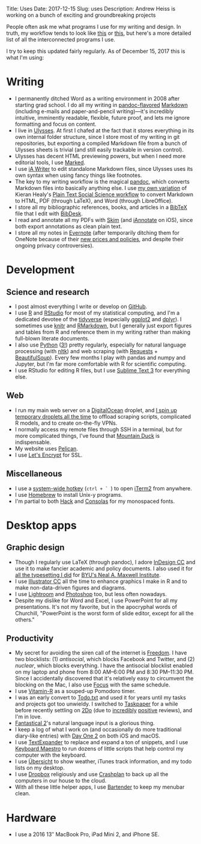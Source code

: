 Title: Uses
Date: 2017-12-15
Slug: uses
Description: Andrew Heiss is working on a bunch of exciting and groundbreaking projects

People often ask me what programs I use for my writing and design. In truth, my workflow tends to look like [this](https://xkcd.com/1579/) or [this](https://xkcd.com/1172/), but here's a more detailed list of all the interconnected programs I use.

I try to keep this updated fairly regularly. As of December 15, 2017 this is what I'm using:

# Writing

- I permanently ditched Word as a writing environment in 2008 after starting grad school. I do all my writing in [pandoc-flavored](http://pandoc.org/) [Markdown](https://daringfireball.net/projects/markdown/) (including e-mails and paper-and-pencil writing)—it's incredibly intuitive, imminently readable, flexible, future proof, and lets me ignore formatting and focus on content.
- I live in [Ulysses](http://ulyssesapp.com/). At first I chafed at the fact that it stores everything in its own internal folder structure, since I store most of my writing in git repositories, but exporting a compiled Markdown file from a bunch of Ulysses sheets is trivial (and still easily trackable in version control).
- Ulysses has decent HTML previewing powers, but when I need more editorial tools, I use [Marked](http://marked2app.com/).
- I use [iA Writer](https://ia.net/writer/) to edit standalone Markdown files, since Ulysses uses its own syntax when using fancy things like footnotes.
- The key to my writing workflow is the magical [pandoc](http://pandoc.org/), which converts Markdown files into basically anything else. I use [my own variation](https://github.com/andrewheiss/Global-Pandoc-files) of Kieran Healy's [Plain Text Social Science workflow](http://plain-text.co/) to convert Markdown to HTML, PDF (through LaTeX), and Word (through LibreOffice).
- I store all my bibliographic references, books, and articles in a [BibTeX](http://www.bibtex.org/) file that I edit with [BibDesk](http://bibdesk.sourceforge.net/).
- I read and annotate all my PDFs with [Skim](http://skim-app.sourceforge.net/) (and [iAnnotate](http://www.iannotate.com/) on iOS), since both export annotations as clean plain text.
- I store all my notes in [Evernote](https://www.evernote.com/) (after temporarily ditching them for OneNote because of their [new prices and policies](https://blog.evernote.com/blog/2016/06/28/changes-to-evernotes-pricing-plans/), and despite their ongoing privacy controversies).

# Development

## Science and research

- I post almost everything I write or develop on [GitHub](https://github.com/andrewheiss).
- I use [R](https://www.r-project.org/) and [RStudio](https://www.rstudio.com/) for most of my statistical computing, and I'm a dedicated devotee of the [tidyverse](http://tidyverse.org/) (especially [ggplot2](http://ggplot2.org/) and [dplyr](https://cran.rstudio.com/web/packages/dplyr/vignettes/introduction.html)). I sometimes use [knitr](http://yihui.name/knitr/) and [RMarkdown](http://rmarkdown.rstudio.com/), but I generally just export figures and tables from R and reference them in my writing rather than making full-blown literate documents.
- I also use [Python](https://www.python.org/) ([3!](http://www.onthelambda.com/2014/05/13/damn-the-torpedoes-full-speed-ahead-making-the-switch-to-python-3/)) pretty regularly, especially for natural language processing (with [nltk](http://www.nltk.org/)) and web scraping (with [Requests](http://docs.python-requests.org/en/master/) + [BeautifulSoup](https://www.crummy.com/software/BeautifulSoup/bs4/doc/)). Every few months I play with pandas and numpy and Jupyter, but I'm far more comfortable with R for scientific computing.
- I use RStudio for editing R files, but I use [Sublime Text 3](https://sublimetext.com/3) for everything else.

## Web

- I run my main web server on a [DigitalOcean](https://www.digitalocean.com/) droplet, and [I spin up temporary droplets all the time](https://github.com/andrewheiss/cloud-config-files) to offload scraping scripts, complicated R models, and to create on-the-fly VPNs.
- I normally access my remote files through SSH in a terminal, but for more complicated things, I've found that [Mountain Duck](https://mountainduck.io/) is indispensable.
- My website uses [Pelican](http://blog.getpelican.com/).
- I use [Let's Encrypt](https://letsencrypt.org/) for SSL.

## Miscellaneous

- I use a [system-wide hotkey](https://www.iterm2.com/features.html#hotkey-window) (``ctrl + ` ``) to open [iTerm2](https://www.iterm2.com/) from anywhere.
- I use [Homebrew](http://brew.sh/) to install Unix-y programs.
- I'm partial to both [Hack](https://sourcefoundry.org/hack/) and [Consolas](https://en.wikipedia.org/wiki/Consolas) for my monospaced fonts.


# Desktop apps

## Graphic design

- Though I regularly use LaTeX (through pandoc), I adore [InDesign CC](https://www.adobe.com/products/indesign.html) and use it to make fancier academic and policy documents. I also used it for [all the typesetting I did](https://github.com/andrewheiss/maxwell-institute-typesetting/blob/master/books-i-made.md) for [BYU's Neal A. Maxwell Institute](http://mi.byu.edu/).
- I use [Illustrator CC](https://www.adobe.com/products/illustrator.html) all the time to enhance graphics I make in R and to make non-data-driven figures and diagrams.
- I use [Lightroom](https://www.adobe.com/products/photoshop-lightroom.html) and [Photoshop](https://www.adobe.com/products/photoshop.html) too, but less often nowadays.
- Despite my dislike for Word and Excel, I use PowerPoint for all my presentations. It's not my favorite, but in the apocryphal words of Churchill, "PowerPoint is the worst form of slide editor, except for all the others."

## Productivity

- My secret for avoiding the siren call of the internet is [Freedom](https://freedom.to/). I have two blocklists: (1) *antisocial*, which blocks Facebook and Twitter, and (2) *nuclear*, which blocks everything. I have the antisocial blocklist enabled on my laptop and phone from 8:00 AM–6:00 PM and 8:30 PM–11:30 PM. Since I accidentally discovered that it's relatively easy to circumvent the blocking on the Mac, I also use [Focus](https://heyfocus.com/) with the same schedule. 
- I use [Vitamin-R](http://www.publicspace.net/Vitamin-R/) as a souped-up Pomodoro timer.
- I was an early convert to [Todo.txt](http://todotxt.com/) and used it for years until my tasks and projects got too unwieldy. I switched to [Taskpaper](https://www.taskpaper.com/) for a while before recently settling on [2Do](http://www.2doapp.com/) (due to [incredibly](https://www.macstories.net/stories/why-2do-is-my-new-favorite-ios-task-manager/) [positive](https://brooksreview.net/2016/01/2do/) reviews), and I'm in love.
- [Fantastical 2](https://flexibits.com/fantastical)'s natural language input is a glorious thing.
- I keep a log of what I work on (and occasionally do more traditional diary-like entries) with [Day One 2](http://dayoneapp.com/) on both iOS and macOS.
- I use [TextExpander](https://smilesoftware.com/textexpander) to replace and expand a ton of snippets, and I use [Keyboard Maestro](https://www.keyboardmaestro.com/main/) to run dozens of little scripts that help control my computer with the keyboard.
- I use [Übersicht](http://tracesof.net/uebersicht/) to show weather, iTunes track information, and my todo lists on my desktop.
- I use [Dropbox](https://www.dropbox.com) religiously and use [Crashplan](https://www.code42.com/crashplan/) to back up all the computers in our house to the cloud.
- With all these little helper apps, I use [Bartender](https://www.macbartender.com/) to keep my menubar clean.

# Hardware

- I use a 2016 13″ MacBook Pro, iPad Mini 2, and iPhone SE.
